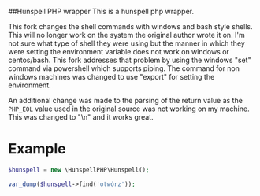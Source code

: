 ##Hunspell PHP wrapper
This is a hunspell php wrapper.

This fork changes the shell commands with windows and bash style shells. This will no longer work on the system the original author wrote it on. I'm not sure what type of shell they were using but the manner in which they were setting the environment variable does not work on windows or centos/bash. This fork addresses that problem by using the windows "set" command via powershell which supports piping. The command for non windows machines was changed to use "export" for setting the environment.

An additional change was made to the parsing of the return value as the `PHP_EOL` value used in the original source was not working on my machine. This was changed to "\n" and it works great.


Example
===================
```php
$hunspell = new \HunspellPHP\Hunspell();

var_dump($hunspell->find('otwórz'));
```
